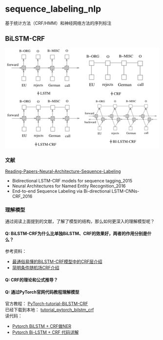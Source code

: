 # sequence_labeling_nlp
基于统计方法（CRF/HMM）和神经网络方法的序列标注

## BiLSTM-CRF
![](./paper/BiLSTM_CRF.png)
### 文献
[Reading-Papers-Neural-Architecture-Sequence-Labeling](./paper)
  - Bidirectional LSTM-CRF models for sequence tagging_2015
  - Neural Architectures for Named Entity Recognition_2016
  - End-to-end Sequence Labeling via Bi-directional LSTM-CNNs-CRF_2016

### 理解模型
通过阅读上面提到的文献，了解了模型的结构，那么如何更深入的理解模型呢？
#### Q: BiLSTM-CRF为什么比单独BiLSTM、CRF的效果好，两者的作用分别是什么？
参考资料：
- [最通俗易懂的BiLSTM-CRF模型中的CRF层介绍](https://zhuanlan.zhihu.com/p/44042528)
- [简明条件随机场CRF介绍](https://zhuanlan.zhihu.com/p/37163081)
#### Q: CRF的理论和公式推导？

#### Q: 通过PyTorch官网代码教程理解模型
官方教程： [PyTorch-tutorial-BiLSTM-CRF](https://pytorch.org/tutorials/beginner/nlp/advanced_tutorial.html#sphx-glr-beginner-nlp-advanced-tutorial-py)  
已经下载到本地： [tutorial_pytorch_bilstm_crf](./tutorial_pytorch_bilstm_crf/)  
读代码：
- [Pytorch BiLSTM + CRF做NER](https://zhuanlan.zhihu.com/p/59845590)  
- [Pytorch Bi-LSTM + CRF 代码详解](https://blog.csdn.net/cuihuijun1hao/article/details/79405740)
